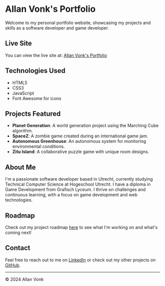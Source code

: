 # Allan Vonk's Portfolio

Welcome to my personal portfolio website, showcasing my projects and skills as a software developer and game developer.

## Live Site

You can view the live site at: [Allan Vonk's Portfolio](https://allan-vonk.github.io/my-portfolio/my-portfolio/index.html)

## Technologies Used

- HTML5
- CSS3
- JavaScript
- Font Awesome for icons

## Projects Featured

- **Planet Generation**: A world generation project using the Marching Cube algorithm.
- **SpaceZ**: A zombie game created during an international game jam.
- **Autonomous Greenhouse**: An autonomous system for monitoring environmental conditions.
- **Zitu Island**: A collaborative puzzle game with unique room designs.

## About Me

I'm a passionate software developer based in Utrecht, currently studying Technical Computer Science at Hogeschool Utrecht. I have a diploma in Game Development from Grafisch Lyceum. I thrive on challenges and continuous learning, with a focus on game development and web technologies.

## Roadmap

Check out my project roadmap [here](roadmap.md) to see what I'm working on and what's coming next!

## Contact

Feel free to reach out to me on [LinkedIn](https://www.linkedin.com/in/allan-vonk-07042022b/) or check out my other projects on [GitHub](https://github.com/Allan-Vonk).

---

© 2024 Allan Vonk
